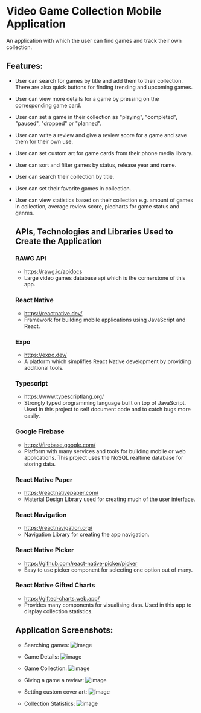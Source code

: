 # Video Game Collection Mobile Application

An application with which the user can find games and track their own collection.

## Features:

- User can search for games by title and add them to their collection. There are also quick buttons for finding trending and upcoming games.
- User can view more details for a game by pressing on the corresponding game card.
- User can set a game in their collection as "playing", "completed", "paused", "dropped" or "planned".
- User can write a review and give a review score for a game and save them for their own use.
- User can set custom art for game cards from their phone media library.
- User can sort and filter games by status, release year and name.
- User can search their collection by title.
- User can set their favorite games in collection.
- User can view statistics based on their collection e.g. amount of games in collection, average review score, piecharts for game status and genres.

  ## APIs, Technologies and Libraries Used to Create the Application

  ### RAWG API
  - https://rawg.io/apidocs
  - Large video games database api which is the cornerstone of this app.
  
  ### React Native
   - https://reactnative.dev/
   - Framework for building mobile applications using JavaScript and React.
 
  ### Expo
  - https://expo.dev/
  - A platform which simplifies React Native development by providing additional tools.
 
  ### Typescript
  - https://www.typescriptlang.org/
  - Strongly typed programming language built on top of JavaScript. Used in this project to self document code and to catch bugs more easily.
 
  ### Google Firebase
  - https://firebase.google.com/
  - Platform with many services and tools for building mobile or web applications. This project uses the NoSQL realtime database for storing data.
 
  ### React Native Paper
  - https://reactnativepaper.com/
  - Material Design Library used for creating much of the user interface.
 
  ### React Navigation
  - https://reactnavigation.org/
  - Navigation Library for creating the app navigation.
 
  ### React Native Picker
  - https://github.com/react-native-picker/picker
  - Easy to use picker component for selecting one option out of many.
 
  ### React Native Gifted Charts
  - https://gifted-charts.web.app/
  - Provides many components for visualising data. Used in this app to display collection statistics.
 
  ## Application Screenshots:

  - Searching games:
    ![image](https://github.com/user-attachments/assets/960f325a-823e-4548-bdd3-310c39a27011)

  - Game Details:
    ![image](https://github.com/user-attachments/assets/ba3bab1b-a92a-43c6-8fac-ad61ada7ff3f)

  - Game Collection:
    ![image](https://github.com/user-attachments/assets/ac10fac7-bb63-4aee-9167-3d7b05edebf4)

  - Giving a game a review:
    ![image](https://github.com/user-attachments/assets/56085d17-0f58-4180-bf8a-541dc5d2071e)

  - Setting custom cover art:
    ![image](https://github.com/user-attachments/assets/8071c2de-966a-449f-89e4-f137b4cf4d9c)

  - Collection Statistics:
    ![image](https://github.com/user-attachments/assets/69bfbda0-3d86-4737-b148-6c578a49326e)

